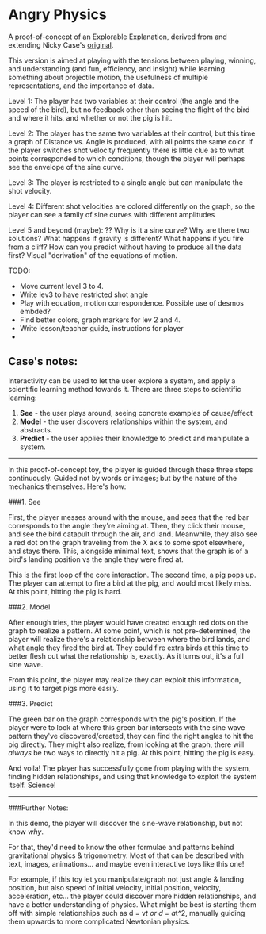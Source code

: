 Angry Physics
===


A proof-of-concept of an Explorable Explanation, derived from and extending Nicky Case's [original](https://github.com/ncase/birds).

This version is aimed at playing with the tensions between playing, winning, and understanding (and fun, efficiency, and insight) while learning something about projectile motion, the usefulness of multiple representations, and the importance of data.

Level 1:  The player has two variables at their control (the angle and the speed of the bird), but no feedback other than seeing the flight of the bird and where it hits, and whether or not the pig is hit.

Level 2: The player has the same two variables at their control, but this time a graph of Distance vs. Angle is produced, with all points the same color.  If the player switches shot velocity frequently there is little clue as to what points corresponded to which conditions, though the player will perhaps see the envelope of the sine curve.

Level 3: The player is restricted to a single angle but can manipulate the shot velocity.

Level 4: Different shot velocities are colored differently on the graph, so the player can see a family of sine curves with different amplitudes

Level 5 and beyond (maybe): ?? Why is it a sine curve?  Why are there two solutions?  What happens if gravity is different?  What happens if you fire from a cliff? How can you predict without having to produce all the data first?  Visual "derivation" of the equations of motion.

TODO:
 - Move current level 3 to 4.
 - Write lev3 to have restricted shot angle
 - Play with equation, motion correspondence. Possible use of desmos embded?
 - Find better colors, graph markers for lev 2 and 4.
 - Write lesson/teacher guide, instructions for player
 - 
 

Case's notes:  
-------------


Interactivity can be used to let the user explore a system,
and apply a scientific learning method towards it.
There are three steps to scientific learning:

1. **See** - the user plays around, seeing concrete examples of cause/effect
2. **Model** - the user discovers relationships within the system, and abstracts.
3. **Predict** - the user applies their knowledge to predict and manipulate a system.

---

In this proof-of-concept toy, the player is guided through these three steps continuously.
Guided not by words or images; but by the nature of the mechanics themselves.
Here's how:

###1. See

First, the player messes around with the mouse, and
sees that the red bar corresponds to the angle they're aiming at.
Then, they click their mouse, and see the bird catapult through the air, and land.
Meanwhile, they also see a red dot on the graph traveling from the X axis to some spot elsewhere, and stays there.
This, alongside minimal text, shows that the graph is of a bird's landing position vs the angle they were fired at.

This is the first loop of the core interaction.
The second time, a pig pops up. The player can attempt to fire a bird at the pig, and would most likely miss.
At this point, hitting the pig is hard.

###2. Model

After enough tries, the player would have created enough red dots on the graph to realize a pattern.
At some point, which is not pre-determined, the player will realize there's a relationship
between where the bird lands, and what angle they fired the bird at.
They could fire extra birds at this time to better flesh out what the relationship is, exactly.
As it turns out, it's a full sine wave.

From this point, the player may realize they can exploit this information, using it to target pigs more easily.

###3. Predict

The green bar on the graph corresponds with the pig's position.
If the player were to look at where this green bar intersects with the sine wave pattern they've discovered/created,
they can find the right angles to hit the pig directly.
They might also realize, from looking at the graph, there will *always* be two ways to directly hit a pig.
At this point, hitting the pig is easy.

And voila! The player has successfully gone from playing with the system, finding hidden relationships, and
using that knowledge to exploit the system itself. Science!

---

###Further Notes:

In this demo, the player will discover the sine-wave relationship, but not know *why*.

For that, they'd need to know the other formulae and patterns behind gravitational physics & trigonometry.
Most of that can be described with text, images, animations... and maybe even interactive toys like this one!

For example, if this toy let you manipulate/graph not just angle & landing position,
but also speed of initial velocity, initial position, velocity, acceleration, etc...
the player could discover more hidden relationships, and have a better understanding of physics.
What might be best is starting them off with simple relationships such as d = v*t or d = a*t^2,
manually guiding them upwards to more complicated Newtonian physics.

